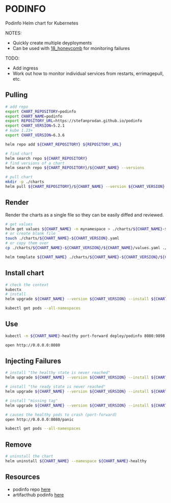 # PODINFO

Podinfo Helm chart for Kubernetes  

NOTES:

* Quickly create multiple deyployments
* Can be used with [18_honeycomb](../18_honeycomb/README.md) for monitoring failures

TODO:

* Add ingress
* Work out how to monitor individual services from restarts, errimagepull, etc.

## Pulling

```sh
# add repo
export CHART_REPOSITORY=podinfo
export CHART_NAME=podinfo
export REPOSITORY_URL=https://stefanprodan.github.io/podinfo
export CHART_VERSION=5.2.1
# kube 1.23+
export CHART_VERSION=6.3.6
```

```sh
helm repo add ${CHART_REPOSITORY} ${REPOSITORY_URL}

# find chart
helm search repo ${CHART_REPOSITORY}
# find versions of a chart 
helm search repo ${CHART_REPOSITORY}/${CHART_NAME} --versions

# pull chart
mkdir -p ./charts
helm pull ${CHART_REPOSITORY}/${CHART_NAME} --version ${CHART_VERSION} --untar --untardir ./charts/${CHART_NAME}-${CHART_VERSION}
```

## Render

Render the charts as a single file so they can be easily diffed and reviewed.  

```sh
# get values 
helm get values ${CHART_NAME} -n mynamespace > ./charts/${CHART_NAME}-${CHART_VERSION}.yaml
# or create blank file
touch ./charts/${CHART_NAME}-${CHART_VERSION}.yaml
# or copy them over
cp ./charts/${CHART_NAME}-${CHART_VERSION}/${CHART_NAME}/values.yaml ./charts/${CHART_NAME}-${CHART_VERSION}/${CHART_NAME}-values.yaml

helm template ${CHART_NAME} ./charts/${CHART_NAME}-${CHART_VERSION}/${CHART_NAME} -f ./charts/${CHART_NAME}-${CHART_VERSION}/${CHART_NAME}-values.yaml --namespace kube-system > ./charts/${CHART_NAME}-${CHART_VERSION}-test.yaml
```

## Install chart

```sh
# check the context
kubectx
# install
helm upgrade ${CHART_NAME} --version ${CHART_VERSION} --install ${CHART_REPOSITORY}/${CHART_NAME} --namespace ${CHART_NAME}-healthy --create-namespace

kubectl get pods --all-namespaces
```

## Use

```sh
kubectl -n ${CHART_NAME}-healthy port-forward deploy/podinfo 8080:9898

open http://0.0.0.0:8080
```

## Injecting Failures

```sh
# install "the healthy state is never reached"
helm upgrade ${CHART_NAME} --version ${CHART_VERSION} --install ${CHART_REPOSITORY}/${CHART_NAME} --namespace ${CHART_NAME}-unhealthy --create-namespace --set "faults.unhealthy=true"

# install "the ready state is never reached"
helm upgrade ${CHART_NAME} --version ${CHART_VERSION} --install ${CHART_REPOSITORY}/${CHART_NAME} --namespace ${CHART_NAME}-unready --create-namespace --set "faults.unready=true"

# install "missing tag"
helm upgrade ${CHART_NAME} --version ${CHART_VERSION} --install ${CHART_REPOSITORY}/${CHART_NAME} --namespace ${CHART_NAME}-missingtag --create-namespace --set "image.tag=100.100.100"

# causes the healthy pods to crash (port-forward)
open http://0.0.0.0:8080/panic

kubectl get pods --all-namespaces
```

## Remove

```sh
# uninstall the chart
helm uninstall ${CHART_NAME} --namespace ${CHART_NAME}-healthy
```

## Resources

* podinfo repo [here](https://github.com/stefanprodan/podinfo)  
* artifacthub podinfo [here](https://artifacthub.io/packages/helm/podinfo/podinfo)  
